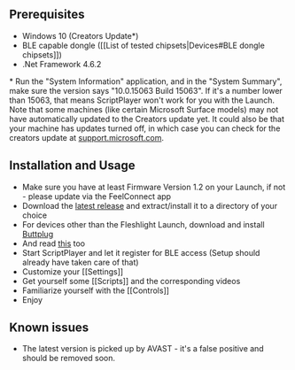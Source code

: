 ## Prerequisites

* Windows 10 (Creators Update*)
* BLE capable dongle ([[List of tested chipsets|Devices#BLE dongle chipsets]])
* .Net Framework 4.6.2

\* Run the "System Information" application, and in the "System Summary", make sure the version says "10.0.15063 Build 15063". If it's a number lower than 15063, that means ScriptPlayer won't work for you with the Launch. Note that some machines (like certain Microsoft Surface models) may not have automatically updated to the Creators update yet. It could also be that your machine has updates turned off, in which case you can check for the creators update at [support.microsoft.com](https://support.microsoft.com/en-us/instantanswers/d4efb316-79f0-1aa1-9ef3-dcada78f3fa0/get-the-windows-10-creators-update).

## Installation and Usage

* Make sure you have at least Firmware Version 1.2 on your Launch, if not - please update via the FeelConnect app
* Download the [latest release](https://github.com/FredTungsten/ScriptPlayer/releases) and extract/install it to a directory of your choice
* For devices other than the Fleshlight Launch, download and install [Buttplug](http://github.com/metafetish/buttplug-csharp/releases)
* And read [this](https://metafetish.club/t/using-buttplug-with-scriptplayer/68) too
* Start ScriptPlayer and let it register for BLE access (Setup should already have taken care of that)
* Customize your [[Settings]]
* Get yourself some [[Scripts]] and the corresponding videos
* Familiarize yourself with the [[Controls]]
* Enjoy

## Known issues

* The latest version is picked up by AVAST - it's a false positive and should be removed soon.